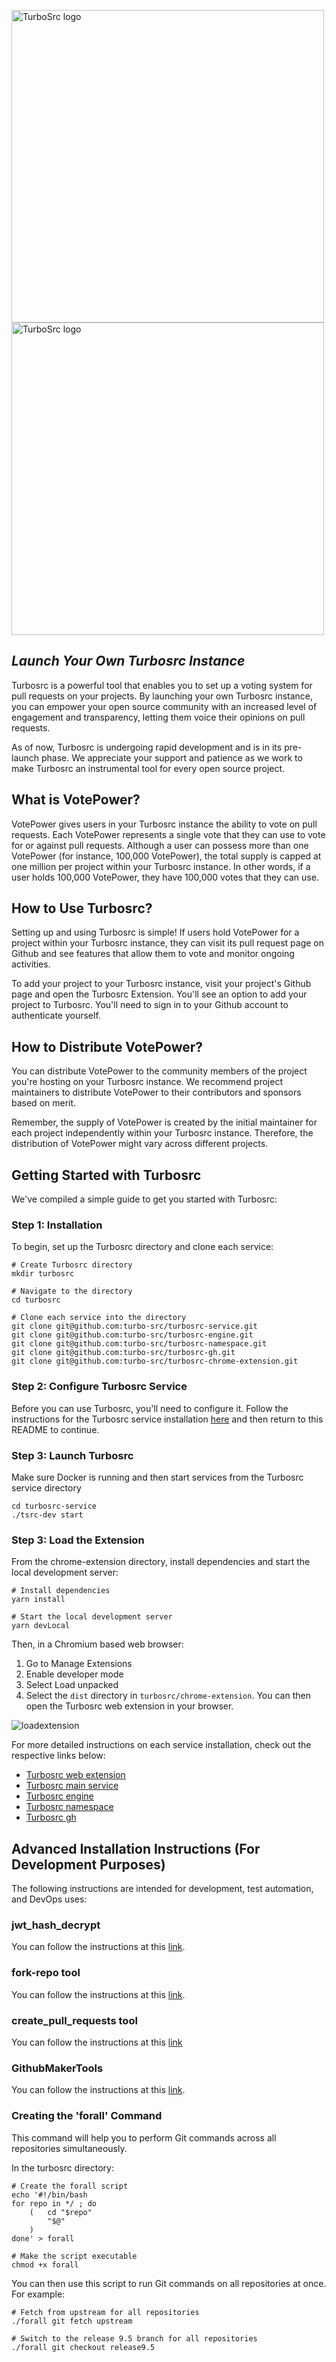 <p align="leftr">
  <a href="https://turbosrc.org#gh-light-mode-only">
    <img src="images/turbosrc-light-big.png" width="500px" alt="TurboSrc logo"/>
  </a>
  <a href="https://turbosrc.org#gh-dark-mode-only">
    <img src="images/turbosrc-dark-big.png" width="500px" alt="TurboSrc logo"/>
  </a>
</p>

## ***Launch Your Own Turbosrc Instance***

Turbosrc is a powerful tool that enables you to set up a voting system for pull requests on your projects. By launching your own Turbosrc instance, you can empower your open source community with an increased level of engagement and transparency, letting them voice their opinions on pull requests.

As of now, Turbosrc is undergoing rapid development and is in its pre-launch phase. We appreciate your support and patience as we work to make Turbosrc an instrumental tool for every open source project.

## What is VotePower?
VotePower gives users in your Turbosrc instance the ability to vote on pull requests. Each VotePower represents a single vote that they can use to vote for or against pull requests. Although a user can possess more than one VotePower (for instance, 100,000 VotePower), the total supply is capped at one million per project within your Turbosrc instance. In other words, if a user holds 100,000 VotePower, they have 100,000 votes that they can use.

## How to Use Turbosrc?
Setting up and using Turbosrc is simple! If users hold VotePower for a project within your Turbosrc instance, they can visit its pull request page on Github and see features that allow them to vote and monitor ongoing activities.

To add your project to your Turbosrc instance, visit your project's Github page and open the Turbosrc Extension. You'll see an option to add your project to Turbosrc. You'll need to sign in to your Github account to authenticate yourself.

## How to Distribute VotePower?
You can distribute VotePower to the community members of the project you're hosting on your Turbosrc instance. We recommend project maintainers to distribute VotePower to their contributors and sponsors based on merit.

Remember, the supply of VotePower is created by the initial maintainer for each project independently within your Turbosrc instance. Therefore, the distribution of VotePower might vary across different projects.

## Getting Started with Turbosrc
We've compiled a simple guide to get you started with Turbosrc:

### Step 1: Installation
To begin, set up the Turbosrc directory and clone each service:

```
# Create Turbosrc directory
mkdir turbosrc

# Navigate to the directory
cd turbosrc

# Clone each service into the directory
git clone git@github.com:turbo-src/turbosrc-service.git
git clone git@github.com:turbo-src/turbosrc-engine.git
git clone git@github.com:turbo-src/turbosrc-namespace.git
git clone git@github.com:turbo-src/turbosrc-gh.git
git clone git@github.com:turbo-src/turbosrc-chrome-extension.git
```

### Step 2: Configure Turbosrc Service
Before you can use Turbosrc, you'll need to configure it. Follow the instructions for the Turbosrc service installation <a href="https://github.com/turbo-src/turbosrc-service#custom-variables" target="_blank">here</a> and then return to this README to continue.

### Step 3: Launch Turbosrc
Make sure Docker is running and then start services from the Turbosrc service directory
```
cd turbosrc-service
./tsrc-dev start
```

### Step 3: Load the Extension
From the chrome-extension directory, install dependencies and start the local development server:
```
# Install dependencies
yarn install

# Start the local development server
yarn devLocal
```

Then, in a Chromium based web browser:

1. Go to Manage Extensions
2. Enable developer mode
3. Select Load unpacked
4. Select the `dist` directory in `turbosrc/chrome-extension`. You can then open the Turbosrc web extension in your browser.

![loadextension](https://github.com/turbo-src/turbo-src/assets/75996017/ca652882-92ee-4dbd-9c55-781e8c63613a)

For more detailed instructions on each service installation, check out the respective links below:

* [Turbosrc web extension](https://github.com/turbo-src/extension/tree/alpha-devOps)
* [Turbosrc main service](https://github.com/turbo-src/turbosrc-service/tree/alpha-devOps)
* [Turbosrc engine](https://github.com/turbo-src/turbosrc-reibase-engine/tree/alpha-devOps)
* [Turbosrc namespace](https://github.com/turbo-src/turbosrc-reibase-namespace/tree/alpha-devOps)
* [Turbosrc gh](https://github.com/turbo-src/turbosrc-reibase-gh/tree/alpha-devOps)

## Advanced Installation Instructions (For Development Purposes)
The following instructions are intended for development, test automation, and DevOps uses:

### jwt_hash_decrypt

You can follow the instructions at this [link](https://github.com/turbo-src/jwt_hash_decrypt).

### fork-repo tool

You can follow the instructions at this [link](github.com/turbo-src/fork-repo).

### create_pull_requests tool

You can follow the instructions at this [link](github.com/turbo-src/create_pull_requests)

### GithubMakerTools

You can follow the instructions at this [link](github.com/turbo-src/GihtubMakerTools).

### Creating the 'forall' Command

This command will help you to perform Git commands across all repositories simultaneously.

In the turbosrc directory:

```
# Create the forall script
echo '#!/bin/bash
for repo in */ ; do
    (   cd "$repo"
        "$@"
    )
done' > forall

# Make the script executable
chmod +x forall
```

You can then use this script to run Git commands on all repositories at once. For example:
```
# Fetch from upstream for all repositories
./forall git fetch upstream

# Switch to the release 9.5 branch for all repositories
./forall git checkout release9.5
```
